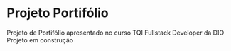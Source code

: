 # Projeto Portifólio
Projeto de Portifólio apresentado no curso TQI Fullstack Developer da DIO
Projeto em construção
